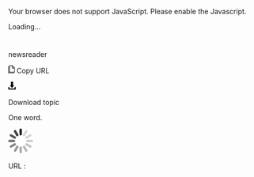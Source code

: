 Your browser does not support JavaScript. Please enable the Javascript.

Loading...

# 

newsreader

![Copy URL](media/newsreader/Copy.png)
Copy URL

![Download](media/newsreader/Download.png)

Download topic

One word.

![In progress](media/newsreader/activity-large.gif)

URL :

